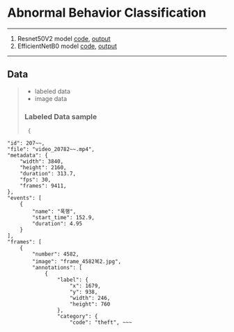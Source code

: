 # Abnormal Behavior Classification
***
1. Resnet50V2 model [code](https://github.com/yeol0129/AbnormalBehavior-Classification/blob/master/main.py), [output](https://github.com/yeol0129/AbnormalBehavior-Classification/blob/master/Resnet_output.out)
2. EfficientNetB0 model [code](https://github.com/yeol0129/AbnormalBehavior-Classification/blob/master/efficient.py), [output](https://github.com/yeol0129/AbnormalBehavior-Classification/blob/master/Efficientnet_output.out)
***
## Data
> * labeled data
> * image data
> ### Labeled Data sample
> ```
>  {
    "id": 207~~,
    "file": "video_20782~~.mp4",
    "metadata": {
        "width": 3840,
        "height": 2160,
        "duration": 313.7,
        "fps": 30,
        "frames": 9411,
    },
    "events": [
        {
            "name": "폭행",
            "start_time": 152.9,
            "duration": 4.95
        }
    ],
    "frames": [
        {
            "number": 4582,
            "image": "frame_4582복2.jpg",
            "annotations": [
                {
                    "label": {
                        "x": 1679,
                        "y": 938,
                        "width": 246,
                        "height": 760
                    },
                    "category": {
                        "code": "theft", ~~~
> ```
